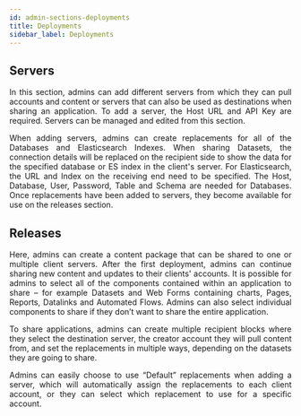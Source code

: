 ```yaml
---
id: admin-sections-deployments
title: Deployments
sidebar_label: Deployments
---
```


<div style="text-align: justify">

## Servers

In this section, admins can add different servers from which they can pull accounts and content or servers that can also be used as destinations when sharing an application. To add a server, the Host URL and API Key are required. Servers can be managed and edited from this section. 

When adding servers, admins can create replacements for all of the Databases and Elasticsearch Indexes. When sharing Datasets, the connection details will be replaced on the recipient side to show the data for the specified database or ES index in the client's server. For Elasticsearch, the URL and Index on the receiving end need to be specified. The Host, Database, User, Password, Table and Schema are needed for Databases. Once replacements have been added to servers, they become available for use on the releases section.

## Releases

Here, admins can create a content package that can be shared to one or multiple client servers. After the first deployment, admins can continue sharing new content and updates to their clients' accounts. It is possible for admins to select all of the components contained within an application to share – for example Datasets and Web Forms containing charts, Pages, Reports, Datalinks and Automated Flows. Admins can also select individual components to share if they don’t want to share the entire application. 

To share applications, admins can create multiple recipient blocks where they select the destination server, the creator account they will pull content from, and set the replacements in multiple ways, depending on the datasets they are going to share. 

Admins can easily choose to use “Default” replacements when adding a server, which will automatically assign the replacements to each client account, or they can select which replacement to use for a specific account. 